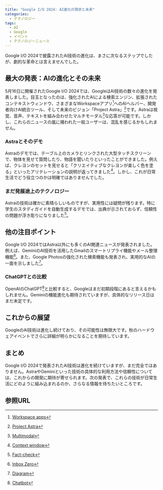 ```yaml
---
title: "Google I/O 2024: AI進化の現状と未来"
categories:
  - テクノロジー
tags:
  - AI
  - Google
  - イベント
  - テクノロジーニュース
---
```

Google I/O 2024で披露されたAI技術の進化は、まさに次なるステップでしたが、劇的な革命とは言えませんでした。

## 最大の発表：AIの進化とその未来

5月16日に開催されたGoogle I/O 2024では、GoogleはAI技術の数々の進化を発表しました。目玉となったのは、強化されたAIによる検索エンジン、拡張されたコンテキストウィンドウ、さまざまなWorkspaceアプリ[^3]へのAIヘルパー、開発者向けAI統合ツール、そして未来のビジョン「Project Astra」[^4]です。Astraは視覚、音声、テキストを組み合わせたマルチモーダル[^5]な応答が可能です。しかし、これらのニュースの嵐に捕われた一般ユーザーは、混乱を感じるかもしれません。

### Astraとそのデモ

Astraのデモでは、テーブル上のカメラとリンクされた大型タッチスクリーンで、物体を見せて質問したり、物語を聞いたりといったことができました。例えば、クレヨンのセットを見せると「クリエイティブなクレヨンが楽しく色を塗る」といったアリテレーションの説明が返ってきました[^1]。しかし、これが日常生活でどう役立つのかは明確ではありませんでした。

### まだ発展途上のテクノロジー

Astraの技術は確かに素晴らしいものですが、実用性には疑問が残ります。特に学生のスタディガイドを自動生成するデモでは、出典が示されておらず、信頼性の問題が浮き彫りになりました[^6]。

## 他の注目ポイント

Google I/O 2024ではAstra以外にも多くのAI関連ニュースが発表されました。例えば、GeminiのAI技術を活用したGmailのスマートリプライ機能やメール整理機能[^10]。また、Google Photosの強化された検索機能も発表され、実用的なAIの一面を示しました[^11]。

### ChatGPTとの比較

OpenAIのChatGPT[^18]と比較すると、Googleはまだ初期段階にあると言えるかもしれません。Geminiの機能進化も期待されていますが、具体的なリリース日はまだ未定です。

## これからの展望

GoogleのAI技術は進化し続けており、その可能性は無限大です。秋のハードウェアイベントでさらに詳細が明らかになることを期待しています。

## まとめ

Google I/O 2024で発表されたAI技術は進化を続けていますが、まだ完全ではありません。AstraやGeminiといった技術の具体的な利用方法や信頼性については、これからの開発に期待が寄せられます。次の発表で、これらの技術が日常生活にどのように組み込まれるのか、さらなる情報を待ちたいところです。

## 参照URL
[^1]:[Context window](https://speakerdeck.com/schroneko/context-window-noohua)
[^3]:[Workspace apps](https://workspace.google.com/intl/ja/)
[^4]:[Project Astra](https://wired.jp/article/google-io-astra-multimodal-answer-chatgpt/)
[^5]:[Multimodal](https://eow.alc.co.jp/search?q=multimodal)
[^6]:[Fact-check](https://eow.alc.co.jp/search?q=fact-check)
[^10]:[Inbox Zero](https://asana.com/ja/resources/inbox-zero)
[^11]:[Diagram](https://eow.alc.co.jp/search?q=diagram)
[^18]:[Chatbot](https://it-trend.jp/words/chatbot#:~:text=%E3%80%8C%E3%83%81%E3%83%A3%E3%83%83%E3%83%88%E3%83%9C%E3%83%83%E3%83%88%EF%BC%88chatbot%EF%BC%89%E3%80%8D,%E5%90%91%E3%81%A7%E3%82%84%E3%82%8A%E5%8F%96%E3%82%8A%E3%81%99%E3%82%8B%E4%BB%95%E7%B5%84%E3%81%BF%E3%80%82)
